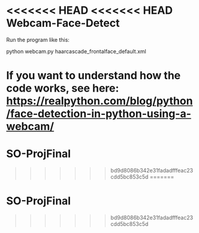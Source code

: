 <<<<<<< HEAD
<<<<<<< HEAD
Webcam-Face-Detect
==================

Run the program like this:

python webcam.py haarcascade_frontalface_default.xml

If you want to understand how the code works,  see here: https://realpython.com/blog/python/face-detection-in-python-using-a-webcam/
=======
# SO-ProjFinal
>>>>>>> bd9d8086b342e31fadadfffeac23cdd5bc853c5d
=======
# SO-ProjFinal
>>>>>>> bd9d8086b342e31fadadfffeac23cdd5bc853c5d
